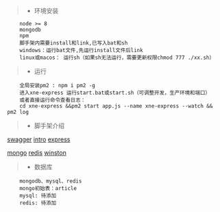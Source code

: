  > * 环境安装
```
    node >= 8
    mongodb
    npm
    脚手架内需要install和link,已写入bat和sh
    windows：运行bat文件,先运行install文件后link
    linux或macos： 运行sh（如果sh无法运行，需要更新权限chmod 777 ./xx.sh）
```

 > * 运行
```
    全局安装pm2 : npm i pm2 -g
    进入xne-express 运行start.bat或start.sh（可调整开发，生产环境和端口）
    或者直接运行命令查看日志：
    cd xne-express &&pm2 start app.js --name xne-express --watch && pm2 log 

```

 > * 脚手架介绍
   
   [swagger](https://swagger.io/)
   [intro](https://www.jianshu.com/p/8ddd692af91f)
   [express](https://expressjs.com/)
 
   [mongo](http://www.cnblogs.com/zhongweiv/p/mongoose.html)
   [redis](https://redis.io/)
   [winston](https://www.jianshu.com/p/e71f727c7b32)

 > * 数据库
```
    mongodb、mysql、redis
    mongo初始表：article
    mysql: 待添加
    redis: 待添加

```
